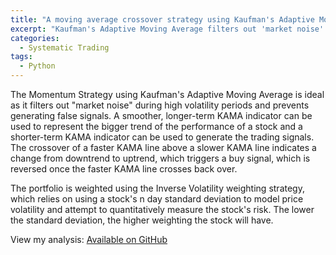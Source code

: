 ```yaml
---
title: "A moving average crossover strategy using Kaufman's Adaptive Moving Average and inverse volatility portfolio weighting"
excerpt: "Kaufman's Adaptive Moving Average filters out 'market noise' during high volatility periods and prevents generating false signals."
categories:
  - Systematic Trading
tags:
  - Python
---
```


The Momentum Strategy using Kaufman's Adaptive Moving Average is ideal as it filters out "market noise" during high volatility periods and prevents generating false signals. A smoother, longer-term KAMA indicator can be used to represent the bigger trend of the performance of a stock and a shorter-term KAMA indicator can be used to generate the trading signals. The crossover of a faster KAMA line above a slower KAMA line indicates a change from downtrend to uptrend, which triggers a buy signal, which is reversed once the faster KAMA line crosses back over.

The portfolio is weighted using the Inverse Volatility weighting strategy, which relies on using a stock's n day standard deviation to model price volatility and attempt to quantitatively measure the stock's risk. The lower the standard deviation, the higher weighting the stock will have.

View my analysis: [Available on GitHub](https://github.com/martina-torce/systematic-trading/blob/main/KAMA-InverseVolatility.ipynb)
